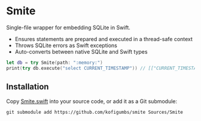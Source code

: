 # Smite

Single-file wrapper for embedding SQLite in Swift.

- Ensures statements are prepared and executed in a thread-safe context
- Throws SQLite errors as Swift exceptions
- Auto-converts between native SQLite and Swift types

```swift
let db = try Smite(path: ":memory:")
print(try db.execute("select CURRENT_TIMESTAMP")) // [["CURRENT_TIMESTAMP": Optional("2022-12-20 03:46:05")]]
```

## Installation

Copy [Smite.swift](./Smite.swift) into your source code, or add it as a Git submodule:

```
git submodule add https://github.com/kofigumbs/smite Sources/Smite
```
